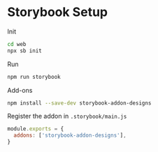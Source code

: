 # Storybook Setup

Init

```bash
cd web
npx sb init
```

Run

```bash
npm run storybook
```

Add-ons

```bash
npm install --save-dev storybook-addon-designs
```

Register the addon in `.storybook/main.js`

```javascript
module.exports = {
  addons: ['storybook-addon-designs'],
}
```
